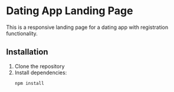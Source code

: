 # Dating App Landing Page

This is a responsive landing page for a dating app with registration functionality.

## Installation

1. Clone the repository
2. Install dependencies:
   ```bash
   npm install
